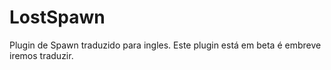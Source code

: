 # LostSpawn
Plugin de Spawn traduzido para ingles.
Este plugin está em beta é embreve iremos traduzir.
